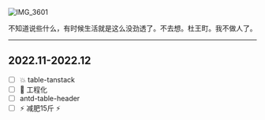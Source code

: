 ![IMG_3601](https://user-images.githubusercontent.com/15711343/195244046-4b27862b-3eb2-44ba-96a2-b2e36c76cdfa.PNG)

不知道说些什么，有时候生活就是这么没劲透了。不去想。杜王町。我不做人了。
***

## 2022.11-2022.12

- [ ] :boom: table-tanstack
- [ ] :construction: 工程化
- [ ] antd-table-header
- [ ] :zap: 减肥15斤 :zap:
